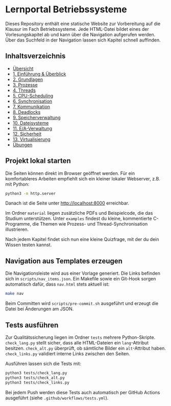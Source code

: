 # Lernportal Betriebssysteme

Dieses Repository enthält eine statische Website zur Vorbereitung auf die Klausur im Fach Betriebssysteme. Jede HTML-Datei bildet eines der Vorlesungskapitel ab und kann über die Navigation aufgerufen werden.
Über das Suchfeld in der Navigation lassen sich Kapitel schnell auffinden.

## Inhaltsverzeichnis

- [Übersicht](index.html)
- [1. Einführung & Überblick](01_einfuehrung.html)
- [2. Grundlagen](02_grundlagen.html)
- [3. Prozesse](03_prozesse.html)
- [4. Threads](04_threads.html)
- [5. CPU-Scheduling](05_scheduling.html)
- [6. Synchronisation](06_synchronisation.html)
- [7. Kommunikation](07_kommunikation.html)
- [8. Deadlocks](08_deadlocks.html)
- [9. Speicherverwaltung](09_speicherverwaltung.html)
- [10. Dateisysteme](10_dateisysteme.html)
- [11. E/A-Verwaltung](11_ea-verwaltung.html)
- [12. Sicherheit](12_sicherheit.html)
- [13. Virtualisierung](13_virtualisierung.html)
- [Übungen](uebungen.html)

## Projekt lokal starten

Die Seiten können direkt im Browser geöffnet werden. Für ein komfortableres Arbeiten empfiehlt sich ein kleiner lokaler Webserver, z.B. mit Python:

```bash
python3 -m http.server
```

Danach ist die Seite unter <http://localhost:8000> erreichbar.

Im Ordner `material` liegen zusätzliche PDFs und Beispielcode, die das Studium unterstützen. Unter `examples` findest du kleine, kommentierte C-Programme, die Themen wie Prozess- und Thread-Synchronisation illustrieren.

Nach jedem Kapitel findet sich nun eine kleine Quizfrage, mit der du dein Wissen testen kannst.

## Navigation aus Templates erzeugen

Die Navigationsleiste wird aus einer Vorlage generiert. Die Links befinden sich in `scripts/nav_items.json`. Ein Makefile sowie ein Git-Hook sorgen automatisch dafür, dass `nav.html` stets aktuell ist:

```bash
make nav
```
Beim Committen wird `scripts/pre-commit.sh` ausgeführt und erzeugt die Datei bei Änderungen am JSON.


## Tests ausführen

Zur Qualitätssicherung liegen im Ordner `tests` mehrere Python-Skripte.
`check_lang.py` stellt sicher, dass alle HTML-Dateien ein `lang`-Attribut besitzen.
`check_alt.py` überprüft, ob sämtliche Bilder ein `alt`-Attribut haben.
`check_links.py` validiert interne Links zwischen den Seiten.

Ausführen lassen sich die Tests mit:

```bash
python3 tests/check_lang.py
python3 tests/check_alt.py
python3 tests/check_links.py
```

Bei jedem Push werden diese Tests auch automatisch per GitHub Actions ausgeführt (siehe `.github/workflows/tests.yml`).
